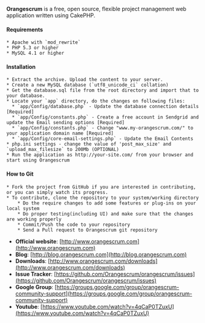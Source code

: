 **Orangescrum** is a free, open source, flexible project management web application written using CakePHP.

#### Requirements
    * Apache with `mod_rewrite`
    * PHP 5.3 or higher
    * MySQL 4.1 or higher
  
#### Installation

    * Extract the archive. Upload the content to your server. 
    * Create a new MySQL database (`utf8_unicode_ci` collation) 
    * Get the database.sql file from the root directory and import that to your database.
    * Locate your `app` directory, do the changes on following files:
	  * `app/Config/database.php` - Update the database connection details [Required]
	  * `app/Config/constants.php` - Create a free account in Sendgrid and update the Email sending options [Required]
	  * `app/Config/constants.php` - Change "www.my-orangescrum.com/" to your application domain name [Required]
	  * `app/Config/core-email-settings.php` - Update the Email Contents
    * php.ini settings - change the value of 'post_max_size' and `upload_max_filesize` to 200Mb (OPTIONAL)
    * Run the application as http://your-site.com/ from your browser and start using Orangescrum
  
#### How to Git

	* Fork the project from GitHub if you are interested in contributing, or you can simply watch its progress.
	* To contribute, clone the repository to your system/working directory
		* Do the require changes to add some features or plug-ins on your local system
		* Do proper testing(including UI) and make sure that the changes are working properly
		* Commit/Push the code to your repository
		* Send a Pull request to Orangescrum git repository



   * **Official website**: [http://www.orangescrum.com](http://www.orangescrum.com)
   * **Blog**: [http://blog.orangescrum.com](http://blog.orangescrum.com)
   * **Downloads**: [http://www.orangescrum.com/downloads](http://www.orangescrum.com/downloads)
   * **Issue Tracker**: [https://github.com/Orangescrum/orangescrum/issues](https://github.com/Orangescrum/orangescrum/issues)
   * **Google Group**: [https://groups.google.com/group/orangescrum-community-support](https://groups.google.com/group/orangescrum-community-support)
   * **Youtube**: [https://www.youtube.com/watch?v=4qCaP0TZuxU](https://www.youtube.com/watch?v=4qCaP0TZuxU)
